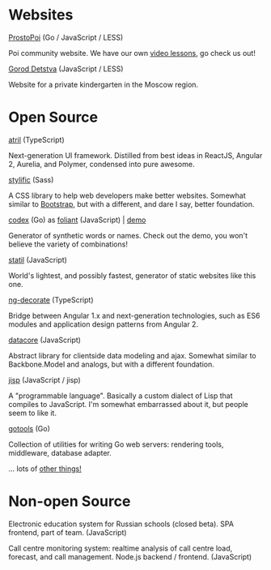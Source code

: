 # Websites

[ProstoPoi](http://prostopoi.ru) <span class="fade">(Go / JavaScript / LESS)</span>

Poi community website. We have our own [video
lessons](http://prostopoi.ru/how/spinning/forward), go check us out!

[Gorod Detstva](http://goroddeti.ru) <span class="fade">(JavaScript / LESS)</span>

Website for a private kindergarten in the Moscow region.

# Open Source

[atril](http://mitranim.com/atril/) <span class="fade">(TypeScript)</span>

Next-generation UI framework. Distilled from best ideas in ReactJS, Angular 2,
Aurelia, and Polymer, condensed into pure awesome.

[stylific](http://mitranim.com/stylific/) <span class="fade">(Sass)</span>

A CSS library to help web developers make better websites. Somewhat similar to
[Bootstrap](http://getbootstrap.com), but with a different, and dare I say,
better foundation.

[codex](https://github.com/Mitranim/codex) <span class="fade">(Go)</span> as [foliant](https://github.com/Mitranim/foliant) <span class="fade">(JavaScript)</span> | [demo](/foliant/)

Generator of synthetic words or names. Check out the demo, you won't believe
the variety of combinations!

[statil](https://github.com/Mitranim/statil) <span class="fade">(JavaScript)</span>

World's lightest, and possibly fastest, generator of static websites like this
one.

[ng-decorate](https://github.com/Mitranim/ng-decorate) <span class="fade">(TypeScript)</span>

Bridge between Angular 1.x and next-generation technologies, such as ES6 modules
and application design patterns from Angular 2.

[datacore](https://github.com/Mitranim/datacore) <span class="fade">(JavaScript)</span>

Abstract library for clientside data modeling and ajax. Somewhat similar to
Backbone.Model and analogs, but with a different foundation.

[jisp](http://jisp.io) <span class="fade">(JavaScript / jisp)</span>

A "programmable language". Basically a custom dialect of Lisp that compiles to
JavaScript. I'm somewhat embarrassed about it, but people seem to like it.

[gotools](https://github.com/Mitranim/gotools) <span class="fade">(Go)</span>

Collection of utilities for writing Go web servers: rendering tools, middleware,
database adapter.

... lots of [other things!](https://github.com/Mitranim?tab=repositories)

# Non-open Source

Electronic education system for Russian schools (closed beta). SPA frontend,
part of team. <span class="fade">(JavaScript)</span>

Call centre monitoring system: realtime analysis of call centre load, forecast,
and call management. Node.js backend / frontend. <span class="fade">(JavaScript)</span>
